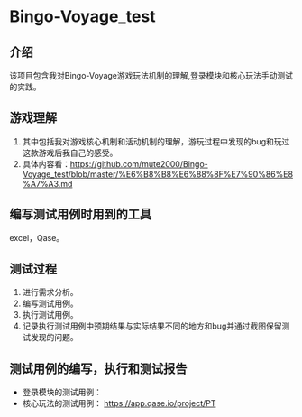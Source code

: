 # Bingo-Voyage_test
## 介绍
  该项目包含我对Bingo-Voyage游戏玩法机制的理解,登录模块和核心玩法手动测试的实践。

## 游戏理解
  1. 其中包括我对游戏核心机制和活动机制的理解，游玩过程中发现的bug和玩过这款游戏后我自己的感受。
  2. 具体内容看：https://github.com/mute2000/Bingo-Voyage_test/blob/master/%E6%B8%B8%E6%88%8F%E7%90%86%E8%A7%A3.md

## 编写测试用例时用到的工具
  excel，Qase。

## 测试过程
  1. 进行需求分析。
  1. 编写测试用例。
  2. 执行测试用例。
  3. 记录执行测试用例中预期结果与实际结果不同的地方和bug并通过截图保留测试发现的问题。

## 测试用例的编写，执行和测试报告
  - 登录模块的测试用例：
  - 核心玩法的测试用例： https://app.qase.io/project/PT
